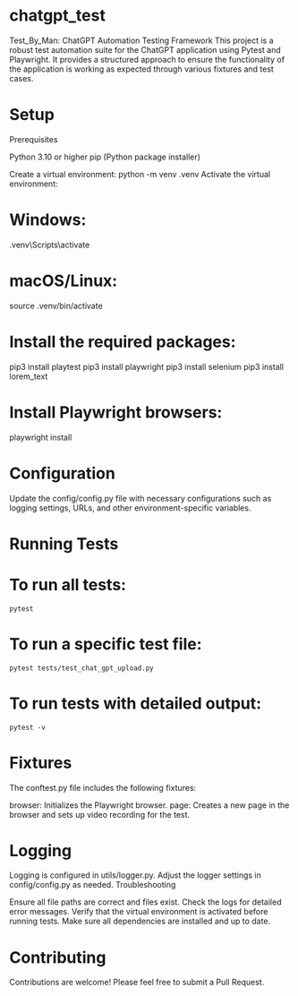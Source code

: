 # chatgpt_test
Test_By_Man: ChatGPT Automation Testing Framework
This project is a robust test automation suite for the ChatGPT application using Pytest and Playwright. It provides a structured approach to ensure the functionality of the application is working as expected through various fixtures and test cases.

# Setup
Prerequisites

Python 3.10 or higher
pip (Python package installer)

Create a virtual environment:
python -m venv .venv
Activate the virtual environment:

# Windows:
.venv\Scripts\activate
# macOS/Linux:
source .venv/bin/activate

# Install the required packages:
pip3 install playtest
pip3 install playwright
pip3 install selenium
pip3 install lorem_text

# Install Playwright browsers:
playwright install

# Configuration
Update the config/config.py file with necessary configurations such as logging settings, URLs, and other environment-specific variables.
# Running Tests
# To run all tests:
	pytest
# To run a specific test file:
	pytest tests/test_chat_gpt_upload.py
# To run tests with detailed output:
	pytest -v

# Fixtures
The conftest.py file includes the following fixtures:

browser: Initializes the Playwright browser.
page: Creates a new page in the browser and sets up video recording for the test.

# Logging
Logging is configured in utils/logger.py. Adjust the logger settings in config/config.py as needed.
Troubleshooting

Ensure all file paths are correct and files exist.
Check the logs for detailed error messages.
Verify that the virtual environment is activated before running tests.
Make sure all dependencies are installed and up to date.

# Contributing
Contributions are welcome! Please feel free to submit a Pull Request.

